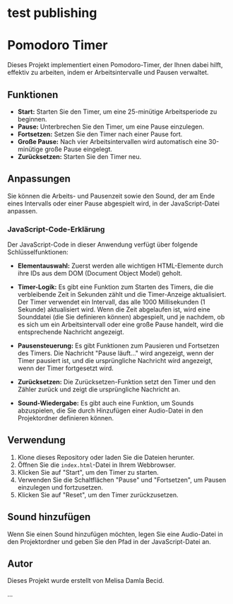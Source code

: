 # test publishing

# Pomodoro Timer

Dieses Projekt implementiert einen Pomodoro-Timer, der Ihnen dabei hilft, effektiv zu arbeiten, indem er Arbeitsintervalle und Pausen verwaltet.

## Funktionen

- **Start:** Starten Sie den Timer, um eine 25-minütige Arbeitsperiode zu beginnen.
- **Pause:** Unterbrechen Sie den Timer, um eine Pause einzulegen.
- **Fortsetzen:** Setzen Sie den Timer nach einer Pause fort.
- **Große Pause:** Nach vier Arbeitsintervallen wird automatisch eine 30-minütige große Pause eingelegt.
- **Zurücksetzen:** Starten Sie den Timer neu.

## Anpassungen

Sie können die Arbeits- und Pausenzeit sowie den Sound, der am Ende eines Intervalls oder einer Pause abgespielt wird, in der JavaScript-Datei anpassen.

### JavaScript-Code-Erklärung

Der JavaScript-Code in dieser Anwendung verfügt über folgende Schlüsselfunktionen:

- **Elementauswahl:** Zuerst werden alle wichtigen HTML-Elemente durch ihre IDs aus dem DOM (Document Object Model) geholt.

- **Timer-Logik:** Es gibt eine Funktion zum Starten des Timers, die die verbleibende Zeit in Sekunden zählt und die Timer-Anzeige aktualisiert. Der Timer verwendet ein Intervall, das alle 1000 Millisekunden (1 Sekunde) aktualisiert wird. Wenn die Zeit abgelaufen ist, wird eine Sounddatei (die Sie definieren können) abgespielt, und je nachdem, ob es sich um ein Arbeitsintervall oder eine große Pause handelt, wird die entsprechende Nachricht angezeigt.

- **Pausensteuerung:** Es gibt Funktionen zum Pausieren und Fortsetzen des Timers. Die Nachricht "Pause läuft..." wird angezeigt, wenn der Timer pausiert ist, und die ursprüngliche Nachricht wird angezeigt, wenn der Timer fortgesetzt wird.

- **Zurücksetzen:** Die Zurücksetzen-Funktion setzt den Timer und den Zähler zurück und zeigt die ursprüngliche Nachricht an.

- **Sound-Wiedergabe:** Es gibt auch eine Funktion, um Sounds abzuspielen, die Sie durch Hinzufügen einer Audio-Datei in den Projektordner definieren können.

## Verwendung

1. Klone dieses Repository oder laden Sie die Dateien herunter.
2. Öffnen Sie die `index.html`-Datei in Ihrem Webbrowser.
3. Klicken Sie auf "Start", um den Timer zu starten.
4. Verwenden Sie die Schaltflächen "Pause" und "Fortsetzen", um Pausen einzulegen und fortzusetzen.
5. Klicken Sie auf "Reset", um den Timer zurückzusetzen.

## Sound hinzufügen

Wenn Sie einen Sound hinzufügen möchten, legen Sie eine Audio-Datei in den Projektordner und geben Sie den Pfad in der JavaScript-Datei an.

## Autor

Dieses Projekt wurde erstellt von Melisa Damla Becid.

...
